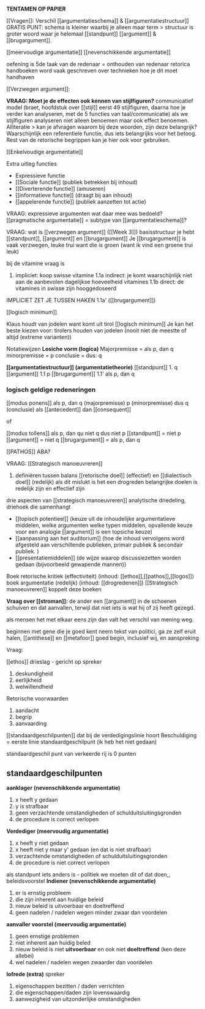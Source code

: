 **TENTAMEN OP PAPIER**

[[Vragen]]:
Verschil [[argumentatieschema]] & [[argumentatiestructuur]]
GRATIS PUNT: schema is kleiner waarbij je alleen maar term > structuur is groter woord waar je helemaal [[standpunt]] [[argument]] & [[brugargument]].

[[meervoudige argumentatie]]
[[nevenschikkende argumentatie]]

oefening is 5de taak van de redenaar = onthouden van redenaar
retorica handboeken word vaak geschreven over technieken hoe je dit moet handhaven

[[Verzwegen argument]]: 

**VRAAG: Moet je de effecten ook kennen van stijlfiguren?**
communicatief model (braet, hoofdstuk over [[stijl]] eerst 49 stijlfiguren, daarna hoe je verder kan analyseren, met de 5 functies van taal/communicatie)
als we stijlfiguren analyseren niet alleen benoemen maar ook effect benoemen.
Alliteratie > kan je afvragen waarom bij deze woorden, zijn deze belangrijk?
Waarschijnlijk een referentiele functie, dus iets belangrijks voor het betoog.
Rest van de retorische begrippen kan je hier ook voor gebruiken.

[[Enkelvoudige argumentatie]]

Extra uitleg functies
- Expressieve functie
- [[Sociale functie]] (publiek betrekken bij inhoud)
- [[Diverterende functie]] (amuseren)
- [[informatieve functie]] (draagt bij aan inhoud)
- [[appelerende functie]] (publiek aanzetten tot actie)

VRAAG: expressieve argumenten wat daar mee was bedoeld?
[[pragmatische argumentatie]] = subtype van [[argumentatieschema]]?


VRAAG: wat is [[verzwegen argument]] ([[Week 3]])
basisstructuur je hebt [[standpunt]], [[argument]] en [[brugargument]]
Je [[brugargument]] is vaak verzwegen, leuke trui want die is groen (want ik vind een groene trui leuk)

bij de vitamine vraag is 
1. impliciet: koop swisse vitamine
1.1a indirect: je komt waarschijnlijk niet aan de aanbevolen dagelijkse hoeveelheid vitamines
1.1b direct: de vitamines in swisse zijn hooggedoseerd

IMPLICIET ZET JE TUSSEN HAKEN 1.1a' ([[brugargument]])

[[logisch minimum]]

Klaus houdt van jodelen want komt uit tirol
[[logisch minimum]] 
Je kan het beste kiezen voor: tirolers houden van jodelen (nooit niet de meestte of altijd (extreme varianten))


Notatiewijzen
**Losiche vorm (logica)**
Majorpremisse = als p, dan q
minorpremisse = p
conclusie = dus: q

**[[argumentatiestructuur]] (argumentatietheorie)**
[[standpunt]] 1. q
[[argument]]  1.1 p
[[brugargument]] 1.1' als p, dan q

### logisch geldige redeneringen
[[modus ponens]]
als p, dan q (majorpremisse)
p  (minorpremisse)
dus q (conclusie)
als [[antecedent]] dan [[consequent]]

of 

[[modus tollens]]
als p, dan qu
niet q
dus niet p
[[standpunt]] = niet p
[[argument]] = niet q
[[brugargument]] = als p, dan q


[[PATHOS]] ABA?

VRAAG: [[Strategisch manoeuvreren]]
1. definiëren tussen balans [[retorische doel]] (effectief) en [[dialectisch doel]] (redelijk)
		als dit mislukt is het een drogreden
belangrijke doelen is redelijk zijn en effectief zijn

drie aspecten van [[strategisch manoeuvreren]]
analytische driedeling, driehoek die samenhangt
- [[topisch potentieel]] (keuze uit de inhoudelijke argumentatieve middelen, welke argumenten welke typen middelen, opvallende keuze voor een analogie [[argument]] is een topsiche keuze)
- [[aanpassing aan het auditorium]] (hoe de inhoud vervolgens word afgesteld aan verschillende publieken, primair publiek & secondair publiek. )
- [[presentatiemiddelen]] (de wijze waarop discussiezetten worden gedaan (bijvoorbeeld gewapende mannen))

Boek retorische kritiek (effectiviteit) (inhoud: [[ethos]],[[pathos]],[[logos]])
boek argumentatie (redelijk) (inhoud: [[drogredenen]])
[[Strategisch manoeuvreren]] koppelt deze boeken 

**Vraag over [[stroman]]:**
de ander een [[argument]] in de schoenen schuiven en dat aanvallen, terwijl dat niet iets is wat hij of zij heeft gezegd.

als mensen het met elkaar eens zijn dan valt het verschil van mening weg.

beginnen met gene die je goed kent
neem tekst van politici, ga ze zelf eruit halen, [[antithese]] en [[metafoor]] goed begin, inclusief wij, en aanspreking

Vraag: 

[[ethos]] drieslag - gericht op spreker
1. deskundigheid
2. eerlijkheid
3. welwillendheid

Retorische voorwaarden
1. aandacht
2. begrip
3. aanvaarding

[[standaardgeschilpunten]] dat bij de verdedigingslinie hoort 
Beschuldiging = eerste linie standaardgeschilpunt (ik heb het niet gedaan)


standaardgeschil punt van verkeerde rij is 0 punten

## standaardgeschilpunten
**aanklager (nevenschikkende argumentatie)**
1. x heeft y gedaan
2. y is strafbaar
3. geen verzachtende omstandigheden of schulduitsluitingsgronden
4. de procedure is correct verlopen

**Verdediger (meervoudig argumentatie)**
1. x heeft y niet gedaan
2. x heeft niet y maar y' gedaan (en dat is niet strafbaar)
3. verzachtende omstandigheden of schulduitsluitingsgronden
4. de procedure is niet correct verlopen

als standpunt iets anders is - politiek
we moeten dit of dat doen,, beleidsvoorstel
**Indiener (nevenschikkende argumentatie)**
1. er is ernstig probleem
2. die zijn inherent aan huidige beleid
3. nieuw beleid is uitvoerbaar en doeltreffend
4. geen nadelen / nadelen wegen minder zwaar dan voordelen

**aanvaller voorstel (meervoudig argumentatie)**
1. geen ernstige problemen
2. niet inherent aan huidig beled
3. nieuw beleid is niet **uitvoerbaar** en ook niet **doeltreffend** (ken deze allebei)
4. wel nadelen / nadelen wegen zwaarder dan voordelen

**lofrede (extra)**
spreker
1. eigenschappen bezitten / daden verrichten
2. die eigenschappen/daden zijn lovenswaardig
3. aanwezigheid van uitzonderlijke omstandigheden




